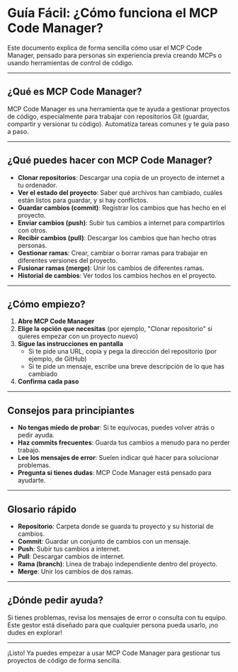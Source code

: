# Guía Fácil: ¿Cómo funciona el MCP Code Manager?

Este documento explica de forma sencilla cómo usar el MCP Code Manager, pensado para personas sin experiencia previa creando MCPs o usando herramientas de control de código.

---

## ¿Qué es MCP Code Manager?

MCP Code Manager es una herramienta que te ayuda a gestionar proyectos de código, especialmente para trabajar con repositorios Git (guardar, compartir y versionar tu código). Automatiza tareas comunes y te guía paso a paso.

---

## ¿Qué puedes hacer con MCP Code Manager?

- **Clonar repositorios**: Descargar una copia de un proyecto de internet a tu ordenador.
- **Ver el estado del proyecto**: Saber qué archivos han cambiado, cuáles están listos para guardar, y si hay conflictos.
- **Guardar cambios (commit)**: Registrar los cambios que has hecho en el proyecto.
- **Enviar cambios (push)**: Subir tus cambios a internet para compartirlos con otros.
- **Recibir cambios (pull)**: Descargar los cambios que han hecho otras personas.
- **Gestionar ramas**: Crear, cambiar o borrar ramas para trabajar en diferentes versiones del proyecto.
- **Fusionar ramas (merge)**: Unir los cambios de diferentes ramas.
- **Historial de cambios**: Ver todos los cambios hechos en el proyecto.

---

## ¿Cómo empiezo?

1. **Abre MCP Code Manager**
2. **Elige la opción que necesitas** (por ejemplo, "Clonar repositorio" si quieres empezar con un proyecto nuevo)
3. **Sigue las instrucciones en pantalla**
   - Si te pide una URL, copia y pega la dirección del repositorio (por ejemplo, de GitHub)
   - Si te pide un mensaje, escribe una breve descripción de lo que has cambiado
4. **Confirma cada paso**

---

## Consejos para principiantes

- **No tengas miedo de probar**: Si te equivocas, puedes volver atrás o pedir ayuda.
- **Haz commits frecuentes**: Guarda tus cambios a menudo para no perder trabajo.
- **Lee los mensajes de error**: Suelen indicar qué hacer para solucionar problemas.
- **Pregunta si tienes dudas**: MCP Code Manager está pensado para ayudarte.

---

## Glosario rápido

- **Repositorio**: Carpeta donde se guarda tu proyecto y su historial de cambios.
- **Commit**: Guardar un conjunto de cambios con un mensaje.
- **Push**: Subir tus cambios a internet.
- **Pull**: Descargar cambios de internet.
- **Rama (branch)**: Línea de trabajo independiente dentro del proyecto.
- **Merge**: Unir los cambios de dos ramas.

---

## ¿Dónde pedir ayuda?

Si tienes problemas, revisa los mensajes de error o consulta con tu equipo. Este gestor está diseñado para que cualquier persona pueda usarlo, ¡no dudes en explorar!

---

¡Listo! Ya puedes empezar a usar MCP Code Manager para gestionar tus proyectos de código de forma sencilla.
